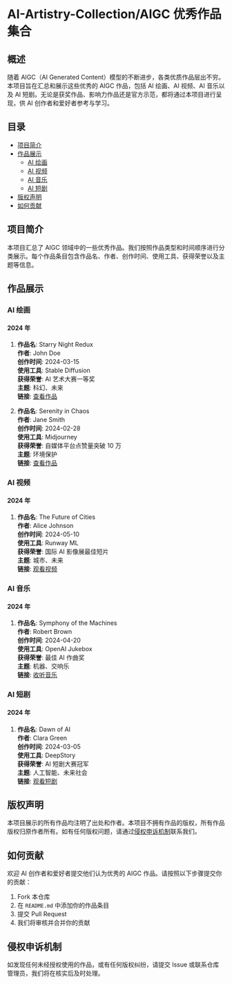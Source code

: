 # AI-Artistry-Collection/AIGC 优秀作品集合

## 概述
随着 AIGC（AI Generated Content）模型的不断进步，各类优质作品层出不穷。本项目旨在汇总和展示这些优秀的 AIGC 作品，包括 AI 绘画、AI 视频、AI 音乐以及 AI 短剧。无论是获奖作品、影响力作品还是官方示范，都将通过本项目进行呈现，供 AI 创作者和爱好者参考与学习。

## 目录
- [项目简介](#项目简介)
- [作品展示](#作品展示)
  - [AI 绘画](#ai-绘画)
  - [AI 视频](#ai-视频)
  - [AI 音乐](#ai-音乐)
  - [AI 短剧](#ai-短剧)
- [版权声明](#版权声明)
- [如何贡献](#如何贡献)

## 项目简介
本项目汇总了 AIGC 领域中的一些优秀作品。我们按照作品类型和时间顺序进行分类展示。每个作品条目包含作品名、作者、创作时间、使用工具、获得荣誉以及主题等信息。

## 作品展示

### AI 绘画

#### 2024 年
1. **作品名**: Starry Night Redux  
   **作者**: John Doe  
   **创作时间**: 2024-03-15  
   **使用工具**: Stable Diffusion  
   **获得荣誉**: AI 艺术大赛一等奖  
   **主题**: 科幻、未来  
   **链接**: [查看作品](https://example.com)

2. **作品名**: Serenity in Chaos  
   **作者**: Jane Smith  
   **创作时间**: 2024-02-28  
   **使用工具**: Midjourney  
   **获得荣誉**: 自媒体平台点赞量突破 10 万  
   **主题**: 环境保护  
   **链接**: [查看作品](https://example.com)

### AI 视频

#### 2024 年
1. **作品名**: The Future of Cities  
   **作者**: Alice Johnson  
   **创作时间**: 2024-05-10  
   **使用工具**: Runway ML  
   **获得荣誉**: 国际 AI 影像展最佳短片  
   **主题**: 城市、未来  
   **链接**: [观看视频](https://example.com)

### AI 音乐

#### 2024 年
1. **作品名**: Symphony of the Machines  
   **作者**: Robert Brown  
   **创作时间**: 2024-04-20  
   **使用工具**: OpenAI Jukebox  
   **获得荣誉**: 最佳 AI 作曲奖  
   **主题**: 机器、交响乐  
   **链接**: [收听音乐](https://example.com)

### AI 短剧

#### 2024 年
1. **作品名**: Dawn of AI  
   **作者**: Clara Green  
   **创作时间**: 2024-03-05  
   **使用工具**: DeepStory  
   **获得荣誉**: AI 短剧大赛冠军  
   **主题**: 人工智能、未来社会  
   **链接**: [观看短剧](https://example.com)

## 版权声明
本项目展示的所有作品均注明了出处和作者。本项目不拥有作品的版权，所有作品版权归原作者所有。如有任何版权问题，请通过[侵权申诉机制](#侵权申诉机制)联系我们。

## 如何贡献
欢迎 AI 创作者和爱好者提交他们认为优秀的 AIGC 作品。请按照以下步骤提交你的贡献：
1. Fork 本仓库
2. 在 `README.md` 中添加你的作品条目
3. 提交 Pull Request
4. 我们将审核并合并你的贡献

## 侵权申诉机制
如发现任何未经授权使用的作品，或有任何版权纠纷，请提交 Issue 或联系仓库管理员，我们将在核实后及时处理。
